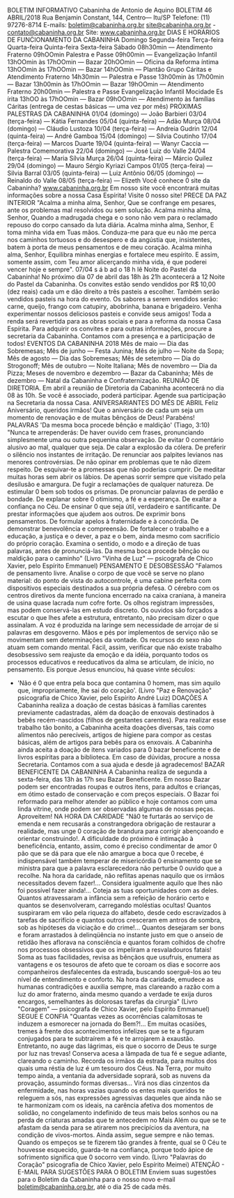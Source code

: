 BOLETIM INFORMATIVO 
Cabaninha de Antonio de Aquino 
BOLETIM 46 ABRIL/2018 
Rua Benjamin Constant, 144, Centro— Itu/SP 
Telefone: (11) 97276-8714 
E-mails: boletim@cabaninha.org.br 
site@cabaninha.org.br - contato@cabaninha.org.br 
Site: www.cabaninha.org.br 
DIAS E HORÁRIOS DE FUNCIONAMENTO DA CABANINHA 
Domingo 
Segunda-feira 
Terça-feira 
Quarta-feira 
Quinta-feira 
Sexta-feira 
Sábado 
08h30min — Atendimento Fraterno 
09hOOmin Palestra e Passe 
09h00min — Evangelização Infantil 
13hOOmin às 17hOOmin — Bazar 
20hOOmin — Oficina da Reforma íntima 
13hOOmin às 17hOOmin — Bazar 
14hOOmin — Plantão Grupo Cáritas 
e Atendimento Fraterno 
14h30min — Palestra e Passe 
13h00min às 17h00min — Bazar 
13h00min às 17hOOmin — Bazar 
19hOOmin — Atendimento Fraterno 
20h00min — Palestra e Passe 
Evangelização Infantil 
Mocidade Es írita 
13hOO às 17hOOmin — Bazar 
09hOOmin — Atendimento às famílias Cáritas 
(entrega de cestas básicas — uma vez por mês) 
PRÓXIMAS PALESTRAS DA CABANINHA 
01/04 (domingo) — João Barbieri 
03/04 (terça-feira) — Kátia Fernandes 
05/04 (quinta-feira) — Adão Murça 
08/04 (domingo) — Cláudio Lustoza 
10/04 (terça-feira) — Andreia Gudrin 
12/04 (quinta-feira) — André Gamboa 
15/04 (domingo) — Sílvia Coutinho 
17/04 (terça-feira) — Marcos Duarte 
19/04 (quinta-feira) — Wanyr Caccia — Palestra Comemorativa 
22/04 (domingo) — José Luiz do Valle 
24/04 (terça-feira) — Maria Sílvia Murça 
26/04 (quinta-feira) — Márcio Quilez 
29/04 (domingo) — Mauro Sérgio Kyriazi Campos 
01/05 (terça-feira) — Silvia Barral 
03/05 (quinta-feira) — Luiz Antônio 
06/05 (domingo) — Reinaldo do Valle 
08/05 (terça-feira) — Elizeth 
Você conhece 0 site da Cabaninha? www.cabaninha.org.br 
Em nosso site você encontrará muitas informações sobre a nossa 
Casa Espírita! Visite 0 nosso site! 
PRECE DA PAZ INTERIOR 
"Acalma a minha alma, Senhor, 
Que se confrange em pesares, ante os problemas mal resolvidos ou 
sem solução. 
Acalma minha alma, Senhor, 
Quando a madrugada chega e o sono não vem para o reclamado 
repouso do corpo cansado da luta diária. 
Acalma minha alma, Senhor, 
E toma minha vida em Tuas mãos. 
Conduza-me para que eu não me perca nos caminhos tortuosos e do 
desespero e da angústia que, insistentes, batem à porta de meus 
pensamentos e de meu coração. 
Acalma minha alma, Senhor, 
Equilibra minhas energias e fortalece meu espírito. 
E assim, somente assim, com Teu amor alicerçando minha vida, é que 
poderei vencer hoje e sempre". 
07/04 
s á b ad o 
18 h 
lê Noite do Pastel da Cabaninha! 
No próximo dia 07 de abril das 18h às 21h acontecerá a 12 Noite do 
Pastel da Cabaninha. Os convites estão sendo vendidos por R$ 10,00 
(dez reais) cada um e dão direito a três pasteis a escolher. Também 
serão vendidos pasteis na hora do evento. Os sabores a serem 
vendidos serão: carne, queijo, frango com catupiry, abobrinha, 
banana e brigadeiro. 
Venha experimentar nossos deliciosos pasteis e convide seus amigos! 
Toda a renda será revertida para as obras sociais e para a reforma da 
nossa Casa Espírita. 
Para adquirir os convites e para outras informações, procure a 
secretaria da Cabaninha. Contamos com a presença e a participação 
de todos! 
EVENTOS DA CABANINHA 2018 
Mês de maio — Dia das Sobremesas; 
Mês de junho — Festa Junina; 
Mês de julho — Noite da Sopa; 
Mês de agosto — Dia das Sobremesas; 
Mês de setembro — Dia do Strogonoff; 
Mês de outubro — Noite Italiana; 
Mês de novembro — Dia da Pizza; 
Meses de novembro e dezembro — Bazar da Cabaninha; 
Mês de dezembro — Natal da Cabaninha e Confraternização. 
REUNIÃO DE DIRETORIA. Em abril a reunião de Diretoria da Cabaninha 
acontecerá no dia 08 às 10h. Se você é associado, poderá participar. 
Agende sua participação na Secretaria da nossa Casa. 
ANIVERSARIANTES DO MÊS DE ABRIL 
Feliz Aniversário, queridos irmãos! Que o aniversário de cada um seja 
um momento de renovação e de muitas bênçãos de Deus! Parabéns! 
PALAVRAS 
'Da mesma boca procede bênção e maldição' (Tiago, 3:10) 
"Nunca te arrependerás: 
De haver ouvido cem frases, pronunciando simplesmente uma ou 
outra pequenina observação. 
De evitar 0 comentário alusivo ao mal, qualquer que seja. 
De calar a explosão da cólera. 
De preferir o silêncio nos instantes de irritação. 
De renunciar aos palpites levianos nas menores controvérsias. 
De não opinar em problemas que te não dizem respeito. 
De esquivar-te a promessas que não poderias cumprir. 
De meditar muitas horas sem abrir os lábios. 
De apenas sorrir sempre que visitado pela desilusão e amargura. 
De fugir a reclamações de qualquer natureza. 
De estimular 0 bem sob todos os prismas. 
De pronunciar palavras de perdão e bondade. 
De explanar sobre 0 otimismo, a fé e a esperança. 
De exaltar a confiança no Céu. 
De ensinar 0 que seja útil, verdadeiro e santificante. 
De prestar informações que ajudem aos outros. 
De exprimir bons pensamentos. 
De formular apelos à fraternidade e à concórdia. 
De demonstrar benevolência e compreensão. 
De fortalecer o trabalho e a educação, a justiça e o dever, a paz e 
o bem, ainda mesmo com sacrifício do próprio coração. 
Examina o sentido, o modo e a direção de tuas palavras, antes de 
pronunciá-las. Da mesma boca procede bênção ou maldição para 
o caminho" 
(Livro "Vinha de Luz" — psicografa de Chico Xavier, pelo Espírito 
Emmanuel) 
PENSAMENTO E DESOBSESSÃO 
"Falamos de pensamento livre. 
Analise o corpo de que você se serve no plano material: do ponto 
de vista do autocontrole, é uma cabine perfeita com dispositivos 
especiais destinados a sua própria defesa. 
O cérebro com os centros diretivos da mente funciona encerrado 
na caixa craniana, à maneira de usina quase lacrada num cofre 
forte. 
Os olhos registram impressões, mas podem conservá-las em 
estudo discreto. 
Os ouvidos são forçados a escutar o que lhes afete a estrutura, 
entretanto, não precisam dizer o que assinalam. 
A voz é produzida na laringe sem necessidade de arrojar de si 
palavras em desgoverno. 
Mãos e pés por implementos de serviço não se movimentam sem 
determinações da vontade. 
Os recursos do sexo não atuam sem comando mental. 
Fácil, assim, verificar que não existe trabalho desobsessivo sem 
reajuste da emoção e da idéia, porquanto todos os processos 
educativos e reeducativos da alma se articulam, de início, no 
pensamento. Eis porque Jesus enunciou, há quase vinte séculos: 
- 'Não é 0 que entra pela boca que contamina 0 homem, mas sim 
aquilo que, impropriamente, lhe sai do coração'. 
(Livro "Paz e Renovação" psicografia de Chico Xavier, pelo 
Espírito André Luiz) 
DOAÇÕES 
A Cabaninha realiza a doação de cestas básicas à famílias carentes 
previamente cadastradas, além da doação de enxovais destinados 
à bebês recém-nascidos (filhos de gestantes carentes). Para 
realizar esse trabalho tão bonito, a Cabaninha aceita doações 
diversas, tais como alimentos não perecíveis, artigos de higiene 
para compor as cestas básicas, além de artigos para bebês para os 
enxovais. A Cabaninha ainda aceita a doação de itens variados 
para 0 bazar beneficente e de livros espíritas para a biblioteca. Em 
caso de dúvidas, procure a nossa Secretaria. 
Contamos com a sua ajuda e desde já agradecemos! 
BAZAR BENEFICENTE DA CABANINHA 
A Cabaninha realiza de segunda a sexta-feira, das 13h às 17h seu Bazar 
Beneficente. Em nosso Bazar podem ser encontradas roupas e outros 
itens, para adultos e crianças, em ótimo estado de conservação e com 
preços especiais. O Bazar foi reformado para melhor atender ao público 
e hoje contamos com uma linda vitrine, onde podem ser observadas 
algumas de nossas peças. Aproveitem! 
NA HORA DA CARIDADE 
"Nã0 te furtarás ao serviço de emenda e nem recusarás a 
constrangedora obrigação de restaurar a realidade, mas unge 0 coração 
de brandura para corrigir abençoando e orientar construindo!. 
A dificuldade do próximo é intimação à beneficência, entanto, assim, 
como é preciso condimentar de amor 0 pão que se dá para que ele não 
amargue a boca que 0 recebe, é indispensável também temperar de 
misericórdia 0 ensinamento que se ministra para que a palavra 
esclarecedora não perturbe 0 ouvido que a recolhe. 
Na hora da caridade, não reflitas apenas naquilo que os irmãos 
necessitados devem fazer!... Considera igualmente aquilo que lhes não 
foi possível fazer ainda!... 
Coteja as tuas oportunidades com as deles. Quantos atravessaram a 
infância sem a refeição de horário certo e quantos se desenvolveram, 
carregando moléstias ocultas! Quantos suspiraram em vão pela riqueza 
do alfabeto, desde cedo escravizados à tarefas de sacrifício e quantos 
outros cresceram em antros de sombra, sob as hipóteses da viciação e 
do crime!... Quantos desejaram ser bons e foram arrastados à 
delinqüência no instante justo em que o anseio de retidão lhes aflorava 
na consciência e quantos foram colhidos de chofre nos processos 
obsessivos que os impeliram a resvaladouros fatais! 
Soma as tuas facilidades, revisa as bênçãos que usufruis, enumera as 
vantagens e os tesouros de afeto que te coroam os dias e socorre aos 
companheiros desfalecentes da estrada, buscando soerguê-los ao teu 
nível de entendimento e conforto. 
Na hora da caridade, emudece as humanas contradições e auxilia 
sempre, mas clareando a razão com a luz do amor fraterno, ainda 
mesmo quando a verdade te exija duros encargos, semelhantes às 
dolorosas tarefas da cirurgia" 
(Livro "Coragem" 
— psicografa de Chico Xavier, pelo Espírito 
Emmanuel) 
SEGUE E CONFIA 
"Quantas vezes as ocorrências calamitosas te induzem a esmorecer na 
jornada do Bem?!... 
Em muitas ocasiões, tremes à frente dos acontecimentos infelizes que 
se te a figuram conjugados para te subtraírem a fé e te arrojarem à 
exaustão. Entretanto, no auge das lágrimas, eis que o socorro de Deus 
te surge por luz nas trevas! 
Conserva acesa a lâmpada de tua fé e segue adiante, clareando o 
caminho. Recorda os irmãos da estrada, para muitos dos quais uma 
réstia de luz é um tesouro dos Céus. 
Na Terra, por muito tempo ainda, a ventania da adversidade soprará, 
sob as nuvens da provação, assumindo formas diversas... 
Virá nos dias cinzentos da enfermidade, nas horas vazias quando os 
entes mais queridos te releguem a sós, nas expressões agressivas 
daqueles que ainda não se te harmonizam com os ideais, na carência 
afetiva dos momentos de solidão, no congelamento indefinido de teus 
mais belos sonhos ou na perda de criaturas amadas que te antecedem 
no Mais Além ou que se te afastam da senda para se atirarem nos 
precipícios da aventura, na condição de vivos-mortos. 
Ainda assim, segue sempre e não temas. 
Quando os empeços se te fizerem tão grandes à frente, qual se 0 Céu te 
houvesse esquecido, guarda-te na confiança, porque todo ápice de 
sofrimento significa que 0 socorro vem vindo. 
(Livro "Palavras do Coração" psicografia de Chico Xavier, pelo Espírito 
Meimei) 
ATENÇÃO - E-MAIL PARA SUGESTÕES PARA O BOLETIM 
Enviem suas sugestões para o Boletim da Cabaninha para o nosso novo 
e-mail boletim@cabaninha.org.br, até o dia 25 de cada mês. 
